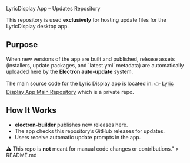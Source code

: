 LyricDisplay App – Updates Repository

This repository is used **exclusively** for hosting update files for the LyricDisplay desktop app.

## Purpose
When new versions of the app are built and published, release assets (installers, update packages, and \`latest.yml\` metadata) are automatically uploaded here by the **Electron auto-update** system.

The main source code for the Lyric Display app is located in:
👉 [Lyric Display App Main Repository](https://github.com/PeterAlaks/lyric-display-app) which is a private repo.

## How It Works
- **electron-builder** publishes new releases here.
- The app checks this repository’s GitHub releases for updates.
- Users receive automatic update prompts in the app.

⚠️ This repo is **not** meant for manual code changes or contributions." > README.md
